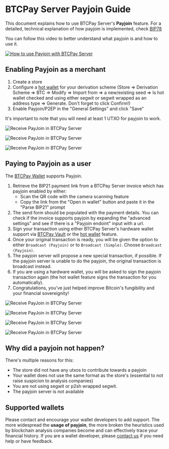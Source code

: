 # BTCPay Server Payjoin Guide

This document explains how to use BTCPay Server's **Payjoin** feature. For a detailed, technical explanation of how payjoin is implemented, check [BIP78](https://github.com/bitcoin/bips/blob/master/bip-0078.mediawiki)

You can follow this video to better understand what payjoin is and how to use it.

[![How to use Payjoin with BTCPay Server](https://img.youtube.com/vi/-Wrqv6nSmAM/mqdefault.jpg)](https://www.youtube.com/watch?v=-Wrqv6nSmAM "How to use Payjoin with BTCPay Server")

## Enabling Payjoin as a merchant

1. Create a store
2. Configure a [hot wallet](./HotWallet.md) for your derivation scheme (Store => Derivation Scheme => BTC => Modify => Import from => a new/existing seed => Is hot wallet checked and using either segwit or segwit wrapped as an address type => Generate. Don't forget to click Confirm!)
3. Enable Payjoin/P2EP in the "General Settings" and click "Save"

It's important to note that you will need at least 1 UTXO for payjoin to work.

![Receive PayJoin in BTCPay Server](./img/payjoin/Payjoin_Guide_Receive_1.png "Receive PayJoin in BTCPay Server")

![Receive PayJoin in BTCPay Server](./img/payjoin/Payjoin_Guide_Receive_2.png "Receive PayJoin in BTCPay Server")

![Receive PayJoin in BTCPay Server](./img/payjoin/Payjoin_Guide_Receive_3.png "Receive PayJoin in BTCPay Server")

## Paying to Payjoin as a user

The [BTCPay Wallet](./Wallet.md) supports Payjoin.

1. Retrieve the BIP21 payment link from a BTCPay Server invoice which has payjoin enabled by either:
   * Scan the QR code with the camera scanning feature
   * Copy the link from the "Open in wallet" button and paste it in the "Parse BIP21" prompt
2. The send form should be populated with the payment details. You can check if the invoice supports payjoin by expanding the "advanced settings" and see if there is a "Payjoin endoint" input with a url.
3. Sign your transaction using either BTCPay Server's hardware wallet support via [BTCPay Vault](./Vault.md) or the [hot wallet](./HotWallet.md) feature.
4. Once your original transaction is ready, you will be given the option to either `Broadcast (Payjoin)` or to `Broadcast (Simple)`. Choose `Broadcast (Payjoin)`.
5. The payjoin server will propose a new special transaction, if possible. If the payjoin server is unable to do the payjoin, the original transaction is broadcast instead.
6. If you are using a hardware wallet, you will be asked to sign the payjoin transaction again (the hot wallet feature signs the transaction for you automatically).
7. Congratulations, you've just helped improve Bitcoin's fungibility and your financial sovereignity!

![Receive PayJoin in BTCPay Server](./img/payjoin/Payjoin_Guide_Pay_1.png "Receive PayJoin in BTCPay Server")

![Receive PayJoin in BTCPay Server](./img/payjoin/Payjoin_Guide_Pay_2.png "Receive PayJoin in BTCPay Server")

![Receive PayJoin in BTCPay Server](./img/payjoin/Payjoin_Guide_Pay_3.png "Receive PayJoin in BTCPay Server")

![Receive PayJoin in BTCPay Server](./img/payjoin/Payjoin_Guide_Pay_4.png "Receive PayJoin in BTCPay Server")

## Why did a payjoin not happen?

There's multiple reasons for this:

* The store did not have any utxos to contribute towards a payjoin
* Your wallet does not use the same format as the store's (essential to not raise suspicion to analysis companies)
* You are not using segwit or p2sh wrapped segwit.
* The payjoin server is not available

## Supported wallets

Please contact and encourage your wallet developers to add support. The more widespread the **usage of payjoin**, the more broken the heuristics used by blockchain analysis companies become and can effectively trace your financial history. If you are a wallet developer, please [contact us](./Community.md) if you need help or have feedback.

